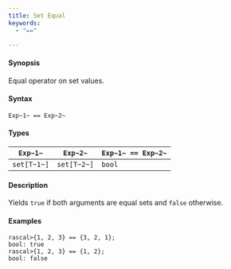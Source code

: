 ```yaml
---
title: Set Equal
keywords:
  - "=="

---
```


#### Synopsis

Equal operator on set values.

#### Syntax

`Exp~1~ == Exp~2~`

#### Types


| `Exp~1~`    |  `Exp~2~`    | `Exp~1~ == Exp~2~`  |
| --- | --- | --- |
| `set[T~1~]` |  `set[T~2~]` | `bool`                |


#### Description

Yields `true` if both arguments are equal sets and `false` otherwise.

#### Examples


```rascal-shell 
rascal>{1, 2, 3} == {3, 2, 1};
bool: true
rascal>{1, 2, 3} == {1, 2};
bool: false
```


